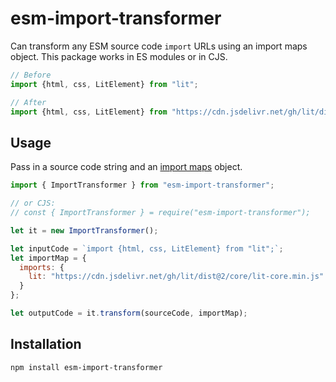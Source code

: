 # esm-import-transformer

Can transform any ESM source code `import` URLs using an import maps object. This package works in ES modules or in CJS.

```js
// Before
import {html, css, LitElement} from "lit";

// After
import {html, css, LitElement} from "https://cdn.jsdelivr.net/gh/lit/dist@2/core/lit-core.min.js";
```

## Usage

Pass in a source code string and an [import maps](https://github.com/WICG/import-maps) object.

```js
import { ImportTransformer } from "esm-import-transformer";

// or CJS:
// const { ImportTransformer } = require("esm-import-transformer");

let it = new ImportTransformer();

let inputCode = `import {html, css, LitElement} from "lit";`;
let importMap = {
  imports: {
    lit: "https://cdn.jsdelivr.net/gh/lit/dist@2/core/lit-core.min.js"
  }
};

let outputCode = it.transform(sourceCode, importMap);
```

## Installation

```
npm install esm-import-transformer
```
